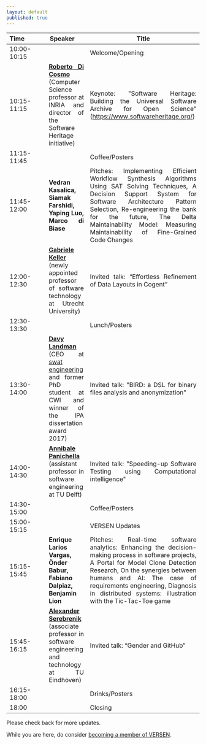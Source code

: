 ```yaml
---
layout: default
published: true
---
```


<table class="table borderless nowrap" cellspacing="10">
<thead>
<tr>
<th style="text-align: center"><font size="3.5">Time</font>&nbsp;&nbsp;&nbsp;&nbsp;&nbsp;&nbsp;&nbsp;&nbsp;&nbsp;&nbsp;&nbsp;</th>
<th style="text-align: center"><font size="3.5">Speaker</font>&nbsp;&nbsp;&nbsp;&nbsp;&nbsp;</th>
<th style="text-align: center"><font size="3.5">Title</font></th>
</tr>
</thead>
<tbody>
<tr>
<td style="text-align: justify">10:00-10:15</td>
<td style="text-align: justify"></td>
<td style="text-align: justify">Welcome/Opening</td>
</tr>
<tr>
<td style="text-align: justify">10:15-11:15</td>
<td style="text-align: justify"><b class="keywords"> <a href="http://www.dicosmo.org/">Roberto Di Cosmo</a></b> (Computer Science professor at INRIA and director of the Software Heritage initiative)</td>
<td style="text-align: justify">Keynote: "Software Heritage: Building the Universal Software 
Archive for Open Science" (<a href="https://www.softwareheritage.org/">https://www.softwareheritage.org/</a>)</td>
</tr>
<tr>
<td style="text-align: justify">11:15-11:45</td>
<td style="text-align: justify"></td>
<td style="text-align: justify">Coffee/Posters</td>
</tr>
<tr>
<td style="text-align: justify">11:45-12:00</td>
<td style="text-align: justify"><b class="keywords">Vedran Kasalica, Siamak Farshidi, Yaping Luo, Marco di Biase</b></td>
<td style="text-align: justify">Pitches: Implementing Efficient Workflow Synthesis Algorithms Using SAT Solving Techniques, A Decision Support System for Software Architecture Pattern Selection, Re-engineering the bank for the future, The Delta Maintainability Model: Measuring Maintainability of Fine-Grained Code Changes</td>
</tr>
<tr>
<td style="text-align: justify">12:00-12:30</td>
<td style="text-align: justify"><b class="keywords"><a href="https://www.uu.nl/staff/GKKeller">Gabriele Keller</a></b> (newly 
appointed professor of software technology at Utrecht University)</td>
<td style="text-align: justify">Invited talk: “Effortless Refinement of Data Layouts in Cogent”</td>
</tr>
<tr>
<td style="text-align: justify">12:30-13:30</td>
<td style="text-align: justify"></td>
<td style="text-align: justify">Lunch/Posters</td>
</tr>
<tr>
<td style="text-align: justify">13:30-14:00</td>
<td style="text-align: justify"><b class="keywords"><a href="https://www.davylandman.nl">Davy Landman</a></b> (CEO 
at <a href="https://www.swat.engineering/">swat engineering</a> and former PhD student at CWI and winner of the IPA dissertation award 2017)</td>
<td style="text-align: justify">Invited talk: "BIRD: a DSL for binary files analysis and anonymization"</td>
</tr>
<tr>
<td style="text-align: justify">14:00-14:30</td>
<td style="text-align: justify"><b class="keywords"><a href="https://www.tudelft.nl/staff/a.panichella/">Annibale Panichella</a></b> (assistant professor in software engineering at TU Delft)</td>
<td style="text-align: justify">Invited talk: "Speeding-up Software Testing using Computational intelligence"</td>
</tr>
<tr>
<td style="text-align: justify">14:30-15:00</td>
<td style="text-align: justify"><b class="keywords"></b></td>
<td style="text-align: justify">Coffee/Posters</td>
</tr>
<tr>
<td style="text-align: justify">15:00-15:15</td>
<td style="text-align: justify"></td>
<td style="text-align: justify">VERSEN Updates</td>
</tr>
<tr>
<td style="text-align: justify">15:15-15:45</td>
<td style="text-align: justify"><b class="keywords">Enrique Larios Vargas, Önder Babur, Fabiano  Dalpiaz, Benjamin Lion</b></td>
<td style="text-align: justify">Pitches: Real-time software analytics: Enhancing the decision-making process in software projects, A Portal for Model Clone Detection Research, On the synergies between humans and AI: The case of requirements engineering, Diagnosis in distributed systems: illustration with the Tic-Tac-Toe game</td>
</tr>
<tr>
<td style="text-align: justify">15:45-16:15</td>
<td style="text-align: justify"><b class="keywords"><a href="http://www.win.tue.nl/~aserebre/">Alexander Serebrenik</a></b> (associate professor in software engineering and technology at TU Eindhoven)</td>
<td style="text-align: justify">Invited talk: “Gender and GitHub”</td>
</tr>
<tr>
<td style="text-align: justify">16:15-18:00</td>
<td style="text-align: justify"></td>
<td style="text-align: justify">Drinks/Posters</td>
</tr>
<tr>
<td style="text-align: justify">18:00</td>
<td style="text-align: justify"><b class="keywords"></b></td>
<td style="text-align: justify">Closing</td>
</tr>
</tbody>
</table>

Please check back for more updates.

While you are here, do consider [becoming a member of VERSEN](http://versen.nl/user_signup).
